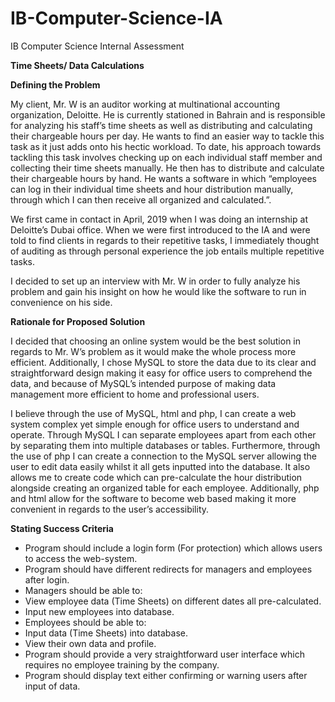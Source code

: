 # IB-Computer-Science-IA
IB Computer Science Internal Assessment

**Time Sheets/ Data Calculations**

**Defining the Problem**

My client, Mr. W is an auditor working at multinational accounting organization, Deloitte. He is currently
stationed in Bahrain and is responsible for analyzing his staff’s time sheets as well as distributing and
calculating their chargeable hours per day. He wants to find an easier way to tackle this task as it just adds
onto his hectic workload. To date, his approach towards tackling this task involves checking up on each
individual staff member and collecting their time sheets manually. He then has to distribute and calculate
their chargeable hours by hand. He wants a software in which “employees can log in their individual time
sheets and hour distribution manually, through which I can then receive all organized and calculated.”.

We first came in contact in April, 2019 when I was doing an internship at Deloitte’s Dubai office. When
we were first introduced to the IA and were told to find clients in regards to their repetitive tasks, I
immediately thought of auditing as through personal experience the job entails multiple repetitive tasks.

I decided to set up an interview with Mr. W in order to fully analyze his problem and gain his insight on
how he would like the software to run in convenience on his side.

**Rationale for Proposed Solution**

I decided that choosing an online system would be the best solution in regards to Mr. W’s problem as it
would make the whole process more efficient. Additionally, I chose MySQL to store the data due to its
clear and straightforward design making it easy for office users to comprehend the data, and because of
MySQL’s intended purpose of making data management more efficient to home and professional users.

I believe through the use of MySQL, html and php, I can create a web system complex yet simple enough
for office users to understand and operate. Through MySQL I can separate employees apart from each
other by separating them into multiple databases or tables. Furthermore, through the use of php I can
create a connection to the MySQL server allowing the user to edit data easily whilst it all gets inputted
into the database. It also allows me to create code which can pre-calculate the hour distribution alongside
creating an organized table for each employee. Additionally, php and html allow for the software to
become web based making it more convenient in regards to the user’s accessibility.

**Stating Success Criteria**
- Program should include a login form (For protection) which allows users to access the
web-system.
- Program should have different redirects for managers and employees after login.
- Managers should be able to:
- View employee data (Time Sheets) on different dates all pre-calculated.
- Input new employees into database.
- Employees should be able to:
- Input data (Time Sheets) into database.
- View their own data and profile.
- Program should provide a very straightforward user interface which requires no employee
training by the company.
- Program should display text either confirming or warning users after input of data.
